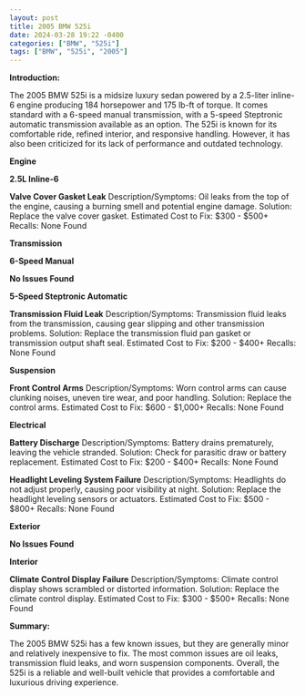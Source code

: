 ```yaml
---
layout: post
title: 2005 BMW 525i
date: 2024-03-28 19:22 -0400
categories: ["BMW", "525i"]
tags: ["BMW", "525i", "2005"]
---
```

**Introduction:**

The 2005 BMW 525i is a midsize luxury sedan powered by a 2.5-liter inline-6 engine producing 184 horsepower and 175 lb-ft of torque. It comes standard with a 6-speed manual transmission, with a 5-speed Steptronic automatic transmission available as an option. The 525i is known for its comfortable ride, refined interior, and responsive handling. However, it has also been criticized for its lack of performance and outdated technology.

**Engine**

**2.5L Inline-6**

**Valve Cover Gasket Leak**
Description/Symptoms: Oil leaks from the top of the engine, causing a burning smell and potential engine damage.
Solution: Replace the valve cover gasket.
Estimated Cost to Fix: $300 - $500+
Recalls: None Found

**Transmission**

**6-Speed Manual**

**No Issues Found**

**5-Speed Steptronic Automatic**

**Transmission Fluid Leak**
Description/Symptoms: Transmission fluid leaks from the transmission, causing gear slipping and other transmission problems.
Solution: Replace the transmission fluid pan gasket or transmission output shaft seal.
Estimated Cost to Fix: $200 - $400+
Recalls: None Found

**Suspension**

**Front Control Arms**
Description/Symptoms: Worn control arms can cause clunking noises, uneven tire wear, and poor handling.
Solution: Replace the control arms.
Estimated Cost to Fix: $600 - $1,000+
Recalls: None Found

**Electrical**

**Battery Discharge**
Description/Symptoms: Battery drains prematurely, leaving the vehicle stranded.
Solution: Check for parasitic draw or battery replacement.
Estimated Cost to Fix: $200 - $400+
Recalls: None Found

**Headlight Leveling System Failure**
Description/Symptoms: Headlights do not adjust properly, causing poor visibility at night.
Solution: Replace the headlight leveling sensors or actuators.
Estimated Cost to Fix: $500 - $800+
Recalls: None Found

**Exterior**

**No Issues Found**

**Interior**

**Climate Control Display Failure**
Description/Symptoms: Climate control display shows scrambled or distorted information.
Solution: Replace the climate control display.
Estimated Cost to Fix: $300 - $500+
Recalls: None Found

**Summary:**

The 2005 BMW 525i has a few known issues, but they are generally minor and relatively inexpensive to fix. The most common issues are oil leaks, transmission fluid leaks, and worn suspension components. Overall, the 525i is a reliable and well-built vehicle that provides a comfortable and luxurious driving experience.
